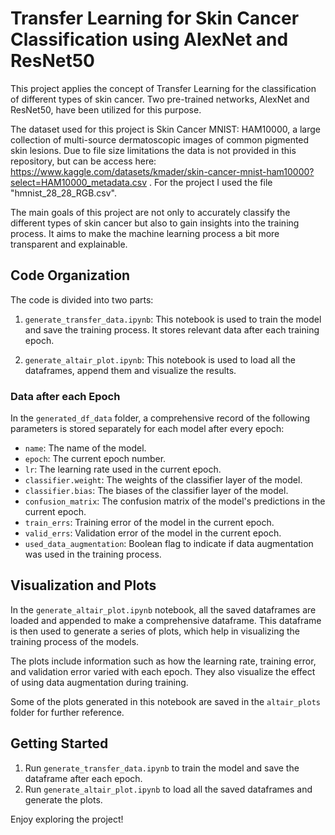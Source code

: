# Transfer Learning for Skin Cancer Classification using AlexNet and ResNet50

This project applies the concept of Transfer Learning for the classification of different types of skin cancer. Two pre-trained networks, AlexNet and ResNet50, have been utilized for this purpose.

The dataset used for this project is Skin Cancer MNIST: HAM10000, a large collection of multi-source dermatoscopic images of common pigmented skin lesions. Due to file size limitations the data is not provided in this repository, but can be access here: https://www.kaggle.com/datasets/kmader/skin-cancer-mnist-ham10000?select=HAM10000_metadata.csv . For the project I used the file "hmnist_28_28_RGB.csv".

The main goals of this project are not only to accurately classify the different types of skin cancer but also to gain insights into the training process. It aims to make the machine learning process a bit more transparent and explainable.

## Code Organization

The code is divided into two parts: 

1. `generate_transfer_data.ipynb`: This notebook is used to train the model and save the training process. It stores relevant data after each training epoch.

2. `generate_altair_plot.ipynb`: This notebook is used to load all the dataframes, append them and visualize the results.

### Data after each Epoch

In the `generated_df_data` folder, a comprehensive record of the following parameters is stored separately for each model after every epoch:

- `name`: The name of the model.
- `epoch`: The current epoch number.
- `lr`: The learning rate used in the current epoch.
- `classifier.weight`: The weights of the classifier layer of the model.
- `classifier.bias`: The biases of the classifier layer of the model.
- `confusion_matrix`: The confusion matrix of the model's predictions in the current epoch.
- `train_errs`: Training error of the model in the current epoch.
- `valid_errs`: Validation error of the model in the current epoch.
- `used_data_augmentation`: Boolean flag to indicate if data augmentation was used in the training process.

## Visualization and Plots

In the `generate_altair_plot.ipynb` notebook, all the saved dataframes are loaded and appended to make a comprehensive dataframe. This dataframe is then used to generate a series of plots, which help in visualizing the training process of the models. 

The plots include information such as how the learning rate, training error, and validation error varied with each epoch. They also visualize the effect of using data augmentation during training.

Some of the plots generated in this notebook are saved in the `altair_plots` folder for further reference.

## Getting Started

1. Run `generate_transfer_data.ipynb` to train the model and save the dataframe after each epoch.
2. Run `generate_altair_plot.ipynb` to load all the saved dataframes and generate the plots.

Enjoy exploring the project!
